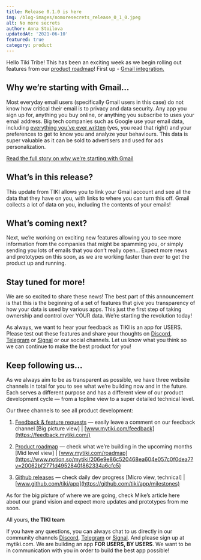 ```yaml
---
title: Release 0.1.0 is here
img: /blog-images/nomoresecrets_release_0_1_0.jpeg
alt: No more secrets
author: Anna Stoilova
updatedAt: '2021-06-10'
featured: true
category: product
---
```


Hello Tiki Tribe! This has been an exciting week as we begin rolling out features from our [product roadmap](https://www.notion.so/mytiki/206e9e86c520468ea604e057c0f0dea7?v=20062bf2771d4952840f862334a6cfc5)! First up - [Gmail integration.](https://www.notion.so/mytiki/Link-Gmail-account-9fcff4e017f44cfbb238e1a5b128b201)

## Why we’re starting with Gmail…

Most everyday email users (specifically Gmail users in this case) do not know how critical their email is to privacy and data security. Any app you sign up for, anything you buy online, or anything you subscribe to uses your email address. Big tech companies such as Google use your email data, including [everything you’ve ever written](https://medium.com/mytiki/why-gmail-87f4d6704c63) (yes, you read that right) and your preferences to get to know you and analyze your behaviours. This data is super valuable as it can be sold to advertisers and used for ads personalization.

[Read the full story on why we’re starting with Gmail](https://medium.com/mytiki/why-gmail-87f4d6704c63)

## What’s in this release?

This update from TIKI allows you to link your Gmail account and see all the data that they have on you, with links to where you can turn this off. Gmail collects a lot of data on you, including the contents of your emails!

## What’s coming next?

Next, we’re working on exciting new features allowing you to see more information from the companies that might be spamming you, or simply sending you lots of emails that you don’t really open… Expect more news and prototypes on this soon, as we are working faster than ever to get the product up and running.

## Stay tuned for more!

We are so excited to share these news! The best part of this announcement is that this is the beginning of a set of features that give you transparency of how your data is used by various apps. This just the first step of taking ownership and control over YOUR data. We’re starting the revolution today!

As always, we want to hear your feedback as TIKI is an app for USERS. Please test out these features and share your thoughts on [Discord](https://discord.com/invite/evjYQq48Be), [Telegram](https://t.me/mytikiapp) or [Signal](https://signal.group/#CjQKIA66Eq2VHecpcCd-cu-dziozMRSH3EuQdcZJNyMOYNi5EhC0coWtjWzKQ1dDKEjMqhkP) or our social channels. Let us know what you think so we can continue to make the best product for you!

## Keep following us…

As we always aim to be as transparent as possible, we have three website channels in total for you to see what we’re building now and in the future. Each serves a different purpose and has a different view of our product development cycle — from a topline view to a super detailed technical level.

Our three channels to see all product development:

1. [Feedback & feature requests](https://feedback.mytiki.com/) — easily leave a comment on our feedback channel [Big picture view] | [www.mytiki.com/feedback](https://feedback.mytiki.com/)

2. [Product roadmap](https://www.notion.so/mytiki/206e9e86c520468ea604e057c0f0dea7?v=20062bf2771d4952840f862334a6cfc5) — check what we’re building in the upcoming months [Mid level view] | [www.mytiki.com/roadmap](https://www.notion.so/mytiki/206e9e86c520468ea604e057c0f0dea7?v=20062bf2771d4952840f862334a6cfc5)

3. [Github releases](https://github.com/tiki/app/milestones) — check daily dev progress [Micro view, technical] | [www.github.com/tiki/app](https://github.com/tiki/app/milestones)

As for the big picture of where we are going, check Mike’s article here about our grand vision and expect more updates and prototypes from me soon.

All yours,
**the TIKI team**

If you have any questions, you can always chat to us directly in our community channels 
[Discord](https://discord.com/invite/evjYQq48Be), [Telegram](https://t.me/mytikiapp) or [Signal](https://signal.group/#CjQKIA66Eq2VHecpcCd-cu-dziozMRSH3EuQdcZJNyMOYNi5EhC0coWtjWzKQ1dDKEjMqhkP). And please sign up at mytiki.com.
We are building an app **FOR USERS, BY USERS**. We want to be in communication with you in order to build the best app possible!
